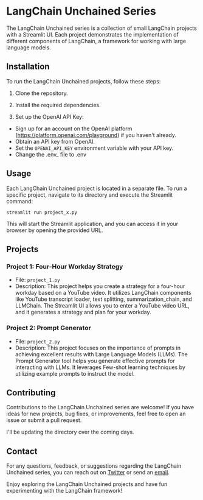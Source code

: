 # LangChain Unchained Series

The LangChain Unchained series is a collection of small LangChain projects with a Streamlit UI. Each project demonstrates the implementation of different components of LangChain, a framework for working with large language models.

## Installation

To run the LangChain Unchained projects, follow these steps:

1. Clone the repository.

2. Install the required dependencies.

3. Set up the OpenAI API Key:

- Sign up for an account on the OpenAI platform (https://platform.openai.com/playground) if you haven't already.
- Obtain an API key from OpenAI.
- Set the `OPENAI_API_KEY` environment variable with your API key.
- Change the .env_ file to .env

## Usage

Each LangChain Unchained project is located in a separate file. To run a specific project, navigate to its directory and execute the Streamlit command:

    streamlit run project_x.py

This will start the Streamlit application, and you can access it in your browser by opening the provided URL.

## Projects

### Project 1: Four-Hour Workday Strategy

- File: `project_1.py`
- Description: This project helps you create a strategy for a four-hour workday based on a YouTube video. It utilizes LangChain components like YouTube transcript loader, text splitting, summarization_chain, and LLMChain. The Streamlit UI allows you to enter a YouTube video URL, and it generates a strategy and plan for your workday.

### Project 2: Prompt Generator

- File: `project_2.py`
- Description: This project focuses on the importance of prompts in achieving excellent results with Large Language Models (LLMs). The Prompt Generator tool helps you generate effective prompts for interacting with LLMs. It leverages Few-shot learning techniques by utilizing example prompts to instruct the model.

## Contributing

Contributions to the LangChain Unchained series are welcome! If you have ideas for new projects, bug fixes, or improvements, feel free to open an issue or submit a pull request.

I'll be updating the directory over the coming days.


## Contact

For any questions, feedback, or suggestions regarding the LangChain Unchained series, you can reach out on [Twitter](https://twitter.com/JorisTechTalk) or send an [email](mailto:joristechtalk@gmail.com).

Enjoy exploring the LangChain Unchained projects and have fun experimenting with the LangChain framework!
